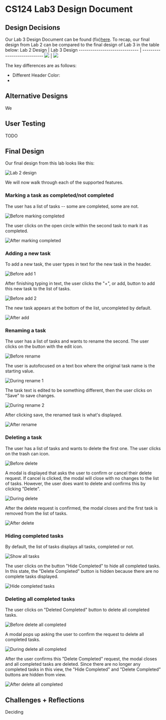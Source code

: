 # CS124 Lab3 Design Document

## Design Decisions
Our Lab 3 Design Document can be found (fix)[here](https://github.com/McGarvs/cs124/blob/lab2/docs/design.md).
To recap, our final design from Lab 2 can be compared to the final design of Lab 3 in the table below:
Lab 2 Design                   | Lab 3 Design
------------------------------ | ---------------------------- 
![](./screenshots/lab2finaldesign.png) | ![](./lab3finaldesign.png)

The key differences are as follows:
* Different Header Color:
* 

## Alternative Designs
We 

## User Testing
TODO
## Final Design
Our final design from this lab looks like this:

![Lab 2 design](./lab3finaldesign.png)

We will now walk through each of the supported features.

### Marking a task as completed/not completed
The user has a list of tasks -- some are completed, some are not.

![Before marking completed](./screenshots/fin-before-complete.png)

The user clicks on the open circle within the second task to mark it as completed.

![After marking completed](./screenshots/fin-after-complete.png)

### Adding a new task
To add a new task, the user types in text for the new task in the header.

![Before add 1](./screenshots/before-add-task-1.png)

After finishing typing in text, the user clicks the "+", or add, button to add
this new task to the list of tasks.

![Before add 2](./screenshots/before-add-task-2.png)

The new task appears at the bottom of the list, uncompleted by default.

![After add](./screenshots/after-add-task.png)

### Renaming a task
The user has a list of tasks and wants to rename the second. The user clicks on the button
with the edit icon.

![Before rename](./screenshots/fin-before-rename.png)

The user is autofocused on a text box where the original task name is the starting value.

![During rename 1](./screenshots/fin-during-rename-1.png)

The task text is edited to be something different, then the user clicks on "Save" to save changes.

![During rename 2](./screenshots/fin-during-rename-2.png)

After clicking save, the renamed task is what's displayed.

![After rename](./screenshots/fin-after-rename.png)

### Deleting a task
The user has a list of tasks and wants to delete the first one. The user clicks on the trash
can icon.

![Before delete](./screenshots/fin-before-delete.png)

A modal is displayed that asks the user to confirm or cancel their delete request. If cancel
is clicked, the modal will close with no changes to the list of tasks. However, the user does
want to delete and confirms this by clicking "Delete".

![During delete](./screenshots/fin-during-delete.png)

After the delete request is confirmed, the modal closes and the first task is removed from the
list of tasks.

![After delete](./screenshots/fin-after-delete.png)

### Hiding completed tasks
By default, the list of tasks displays all tasks, completed or not.

![Show all tasks](./screenshots/show-all-tasks.png)

The user clicks on the button "Hide Completed" to hide all completed tasks. In this state, the
"Delete Completed" button is hidden because there are no complete tasks displayed.

![Hide completed tasks](./screenshots/hide-comp-tasks.png)

### Deleting all completed tasks
The user clicks on "Deleted Completed" button to delete all completed tasks.

![Before delete all completed](./screenshots/before-delete-all-comp.png)

A modal pops up asking the user to confirm the request to delete all completed tasks.

![During delete all completed](./screenshots/during-delete-all-comp.png)

After the user confirms this "Delete Completed" request, the modal closes and all completed
tasks are deleted. Since there are no longer any completed tasks in this view, the "Hide Completed"
and "Delete Completed" buttons are hidden from view.

![After delete all completed](./screenshots/after-delete-all-completed.png)

## Challenges + Reflections
Deciding
